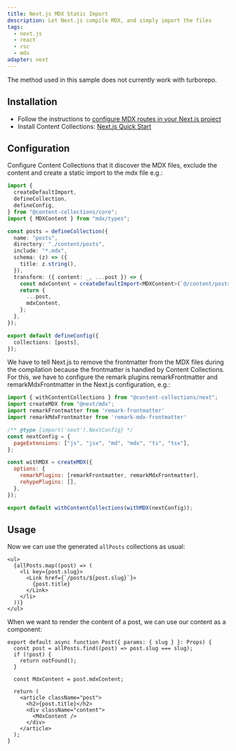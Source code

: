 ```yaml
---
title: Next.js MDX Static Import
description: Let Next.js compile MDX, and simply import the files
tags:
  - next.js
  - react
  - rsc
  - mdx
adapter: next
---
```


<Callout type="warn">
  The method used in this sample does not currently work with turborepo.
</Callout>

## Installation

- Follow the instructions to [configure MDX routes in your Next.js project](https://nextjs.org/docs/app/building-your-application/configuring/mdx)
- Install Content Collections: [Next.js Quick Start](https://www.content-collections.dev/docs/quickstart/next)

## Configuration

Configure Content Collections that it discover the MDX files, exclude the content and create a static import to the mdx file e.g.:

```ts
import {
  createDefaultImport,
  defineCollection,
  defineConfig,
} from "@content-collections/core";
import { MDXContent } from "mdx/types";

const posts = defineCollection({
  name: "posts",
  directory: "./content/posts",
  include: "*.mdx",
  schema: (z) => ({
    title: z.string(),
  }),
  transform: ({ content: _, ...post }) => {
    const mdxContent = createDefaultImport<MDXContent>(`@/content/posts/${_meta.filePath}`);
    return {
      ...post,
      mdxContent,
    };
  },
});

export default defineConfig({
  collections: [posts],
});
```

We have to tell Next.js to remove the frontmatter from the MDX files during the compilation because the frontmatter is handled by Content Collections. For this, we have to configure the remark plugins remarkFrontmatter and remarkMdxFrontmatter in the Next.js configuration, e.g.:

```js
import { withContentCollections } from "@content-collections/next";
import createMDX from "@next/mdx";
import remarkFrontmatter from 'remark-frontmatter'
import remarkMdxFrontmatter from 'remark-mdx-frontmatter'

/** @type {import('next').NextConfig} */
const nextConfig = {
  pageExtensions: ["js", "jsx", "md", "mdx", "ts", "tsx"],
};

const withMDX = createMDX({
  options: {
    remarkPlugins: [remarkFrontmatter, remarkMdxFrontmatter],
    rehypePlugins: [],
  },
});

export default withContentCollections(withMDX(nextConfig));
```

## Usage

Now we can use the generated `allPosts` collections as usual:

```tsx
<ul>
  {allPosts.map((post) => (
    <li key={post.slug}>
      <Link href={`/posts/${post.slug}`}>
        {post.title}
      </Link>
    </li>
  ))}
</ul>
```

When we want to render the content of a post, we can use our content as a component:

```tsx
export default async function Post({ params: { slug } }: Props) {
  const post = allPosts.find((post) => post.slug === slug);
  if (!post) {
    return notFound();
  }

  const MdxContent = post.mdxContent;

  return (
    <article className="post">
      <h2>{post.title}</h2>
      <div className="content">
        <MdxContent />
      </div>
    </article>
  );
}
```
